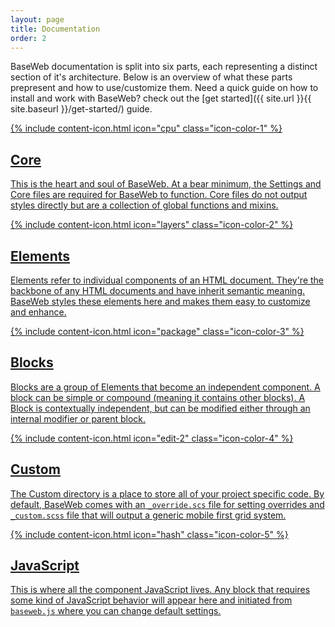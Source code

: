 ```yaml
---
layout: page
title: Documentation
order: 2
---
```


BaseWeb documentation is split into six parts, each representing a distinct section of it's architecture. Below is an overview of what these parts prepresent and how to use/customize them. Need a quick guide on how to install and work with BaseWeb? check out the [get started]({{ site.url }}{{ site.baseurl }}/get-started/) guide.

<div class="widget-list">

  <a class="widget widget-featured card color-1" href="{{ site.url }}{{ site.baseurl }}/docs/core/functions/">
    <div class="widget-icon">
      {% include content-icon.html icon="cpu" class="icon-color-1" %}
    </div>
    <div class="widget-content">
      <h2>Core</h2>
      <p>This is the heart and soul of BaseWeb. At a bear minimum, the Settings and Core files are required for BaseWeb to function. Core files do not output styles directly but are a collection of global functions and mixins.</p>
    </div>
  </a>

  <a class="widget widget-featured card color-2" href="{{ site.url }}{{ site.baseurl }}/docs/elements/base/">
    <div class="widget-icon">
      {% include content-icon.html icon="layers" class="icon-color-2" %}
    </div>
    <div class="widget-content">
      <h2>Elements</h2>
      <p>Elements refer to individual components of an HTML document. They're the backbone of any HTML documents and have inherit semantic meaning. BaseWeb styles these elements here and makes them easy to customize and enhance.</p>
    </div>
  </a>

  <a class="widget widget-featured card color-3" href="{{ site.url }}{{ site.baseurl }}/docs/blocks/button-groups/">
    <div class="widget-icon">
      {% include content-icon.html icon="package" class="icon-color-3" %}
    </div>
    <div class="widget-content">
      <h2>Blocks</h2>
      <p>Blocks are a group of Elements that become an independent component. A block can be simple or compound (meaning it contains other blocks). A Block is contextually independent, but can be modified either through an internal modifier or parent block.</p>
    </div>
  </a>

  <a class="widget widget-featured card color-4" href="{{ site.url }}{{ site.baseurl }}/docs/custom/">
    <div class="widget-icon">
      {% include content-icon.html icon="edit-2" class="icon-color-4" %}
    </div>
    <div class="widget-content">
      <h2>Custom</h2>
      <p>The Custom directory is a place to store all of your project specific code. By default, BaseWeb comes with an <code>_override.scs</code> file for setting overrides and <code>_custom.scss</code> file that will output a generic mobile first grid system.</p>
    </div>
  </a>

  <a class="widget widget-featured card color-5" href="{{ site.url }}{{ site.baseurl }}/docs/javascript/">
    <div class="widget-icon">
      {% include content-icon.html icon="hash" class="icon-color-5" %}
    </div>
    <div class="widget-content">
      <h2>JavaScript</h2>
      <p>This is where all the component JavaScript lives. Any block that requires some kind of JavaScript behavior will appear here and initiated from <code>baseweb.js</code> where you can change default settings.</p>
    </div>
  </a>

</div>
